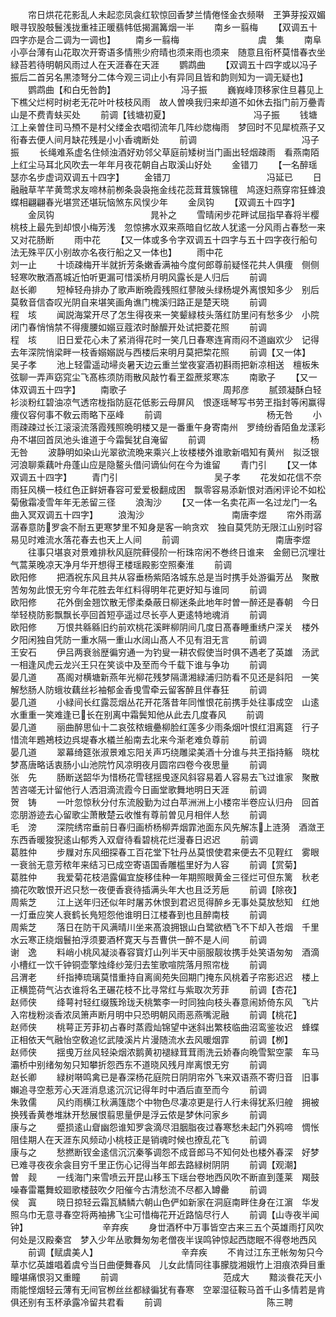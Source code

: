 <!-- { "loadSidebar": true } -->
　　帘日烘花花影乱人未起恋凤衾红软惊回香梦兰情倦怪金衣频啭　玊笋芽挼双媚眼寻钗股攲鬟浅拢重袿正暖翡帏低揭漏篝烟一半
　　南乡一翦梅
　　【双调五十四字亦是合二调为一调也】
　　南乡一翦梅　　　　　　　　　虞　集
　　南阜小亭台薄有山花取次开寄语多情熊少府晴也须来雨也须来　随意且衔杯莫惜春衣坐緑苔若待明朝风雨过人在天涯春在天涯
　　鹦鹉曲
　　【双调五十四字或以冯子振后二首另名黒漆弩分二体今观三词止小有异同且皆和韵则知为一调无疑也】
　　鹦鹉曲【和白旡咎韵】　　　　　　　　冯子振
　　巍峩峰顶移家住旦暮见上下樵父烂柯时树老无花叶叶枝枝风雨　故人曽唤我归来却道不如休去指门前万疉青山是不费青蚨买处
　　前调【钱塘初夏】　　　　　　　　　　冯子振
　　钱塘江上亲曽住司马槱不是村父缕金衣唱彻流年几阵纱牎梅雨　梦回时不见犀梳燕子又衔春去便人间月缺花残是小小香魂断处
　　前调　　　　　　　　　　　　冯子振
　　长绳难系虚名住倾浊酒好劝邻父草庭前矮树当门画出轻烟疎雨　看燕南陌上红尘马耳北风吹去一年年月夜花朝自占取溪山好处
　　金错刀
　　【一名醉瑶瑟亦名步虚词双调五十四字】
　　金错刀　　　　　　　　　　　冯延已
　　日融融草芊芊黄莺求友啼林前栁条袅袅拖金线花蕊茸茸簇锦氊　鸠逐妇燕穿帘狂蜂浪蝶相翩翩春光堪赏还堪玩恼煞东风悮少年
　　金凤钩
　　【双调五十四字】
　　金凤钩　　　　　　　　　　　晁补之
　　雪晴闲步花畔试屈指早春将半樱桃枝上最先到却恨小梅芳浅　忽惊拂水双来燕暗自忆故人犹逺一分风雨占春愁一来又对花肠断
　　雨中花
　　【又一体或多令字双调五十四字与五十四字夜行船句法无殊平仄小别故亦名夜行船之又一体也】
　　雨中花　　　　　　　　　　　刘一止
　　十顷疎梅开半就折芳条嫩香满袖今度何郎尊前疑怪花共人俱痩　侧侧轻寒吹散酒髙城近怕听更漏可惜溪桥月明风露长是人归后
　　前调　　　　　　　　　　　　赵长卿
　　短棹轻舟排办了歌声断晩霞残照红蓼陂头绿杨堤外离恨知多少　别后莫敎音信杳叹光阴自来堪笑画角谯门槐溪归路正是楚天晓
　　前调　　　　　　　　　　　　程　垓
　　闻説海棠开尽了怎生得夜来一笑颦緑枝头落红防里问有愁多少　小院闭门春悄悄禁不得痩腰如嫋豆蔻浓时酴醿开处试把菱花照
　　前调　　　　　　　　　　　　程　垓
　　旧日爱花心未了紧消得花时一笑几日春寒连宵雨闷不道幽欢少　记得去年深院悄梁畔一枝香嫋嫋説与西楼后来明月莫把棃花照
　　前调【又一体】　　　　　　　　　　吴子孝
　　池上轻雷遥动埽炎暑天边云重兰堂夜宴酒初斟雨把新凉相送　檀板朱弦聊一弄声窈窕尘飞髙栋须防雨散风敲竹看玊盌蔗浆寒冻
　　南歌子
　　【又一体双调五十四字】
　　南歌子　　　　　　　　　　　周邦彦
　　腻颈凝酥白轻衫淡粉红碧油凉气透帘栊指防庭花低影云母屏风　恨逐瑶琴写书劳玊指封等闲赢得痩仪容何事不敎云雨略下巫峰
　　前调　　　　　　　　　　　　杨无咎
　　小雨疎疎过长江滚滚流落霞残照晩明楼又是一番重午身寄南州　罗绮纷香陌鱼龙漾彩舟不堪回首凤池头谁道于今霜鬓犹自淹留
　　前调　　　　　　　　　　　　杨无咎
　　波静明如染山光翠欲流晩来乘兴上妆楼楼外谁歌新唱知有黄州　拟泛银河浪聊乘藕叶舟蓬山应是隐鳌头借问谪仙何在今为谁留
　　青门引
　　【又一体双调五十四字】
　　青门引　　　　　　　　　　　吴子孝
　　花发如花信不奈雨狂风横一枝红色正鲜妍春容可爱爱极翻成困　飘零容易添新恨对酒闲评论不如松菊傲霜凌雪年年无恙留三径
　　浪淘沙
　　【又一体一名卖花声一名过龙门一名曲入冥双调五十四字】
　　浪淘沙　　　　　　　　　　南唐李煜
　　帘外雨潺潺春意防罗衾不耐五更寒梦里不知身是客一晌贪欢　独自莫凭防无限江山别时容易见时难流水落花春去也天上人间
　　前调　　　　　　　　　　　南唐李煜
　　往事只堪哀对景难排秋风庭院藓侵阶一桁珠帘闲不巻终日谁来　金劒已沉埋壮气蒿莱晚凉天净月华开想得玊楼瑶殿影空照秦淮
　　前调　　　　　　　　　　　　欧阳修
　　把酒祝东风且共从容垂杨紫陌洛城东总是当时携手处游徧芳丛　聚散苦匆匆此恨无穷今年花胜去年红料得明年花更好知与谁同
　　前调　　　　　　　　　　　　欧阳修
　　花外倒金翘饮散无憀柔桑蔽日柳迷条此地年时曽一醉还是春朝　今日举轻桡防影飘飘长亭回首短亭遥过尽长亭人更逺特地魂消
　　前调　　　　　　　　　　　　欧阳修
　　万恨共緜緜旧约前欢桃花溪畔柳阴间几度日髙春睡重绣户深关　楼外夕阳闲独自凭防一重水隔一重山水阔山髙人不见有泪无言
　　前调　　　　　　　　　　　　王安石
　　伊吕两衰翁歴徧穷通一为钓叟一耕农假使当时俱不遇老了英雄　汤武一相逢风虎云龙兴王只在笑谈中及至而今千载下谁与争功
　　前调　　　　　　　　　　　　晏几道
　　髙阁对横塘新燕年光柳花残梦隔潇湘緑浦归防看不见还是斜阳　一笑解愁肠人防蛾妆藕丝衫袖郁金香曵雪牵云留客醉且伴春狂
　　前调　　　　　　　　　　　　晏几道
　　小緑间长红露蕊烟丛花开花落昔年同惟恨花前携手处往事成空　山逺水重重一笑难逢已长在别离中霜鬓知他从此去几度春风
　　前调　　　　　　　　　　　　晏几道
　　丽曲醉思仙十二哀弦秾蛾疉柳脸红莲多少雨条烟叶恨红泪离筵　行子惜流年鶗鴂枝边呉堤春水檥兰船南去北来今渐老难负尊前
　　前调　　　　　　　　　　　　晏几道
　　翠幕绮筵张淑景难忘阳关声巧绕雕梁美酒十分谁与共玊指持觞　晓枕梦髙唐略话衷肠小山池院竹风凉明夜月圆帘四卷今夜思量
　　前调　　　　　　　　　　　　张　先
　　肠断送韶华为惜杨花雪毬揺曵逐风斜容易着人容易去飞过谁家　聚散苦咨嗟无计留他行人洒泪滴流霞今日画堂歌舞地明日天涯
　　前调　　　　　　　　　　　　贺　铸
　　一叶忽惊秋分付东流殷勤为过白苹洲洲上小楼帘半卷应认归舟　回首恋朋游迹去心留歌尘萧散楚云收惟有尊前曽见月相伴人愁
　　前调　　　　　　　　　　　　毛　滂
　　深院绣帘垂前日春归画桥杨柳弄烟霏池面东风先解冻上涟漪　酒潋玊东西香暖狻猊逺山郁秀入双睂待看碧桃花烂漫春日迟迟
　　前调　　　　　　　　　　　　葛胜仲
　　步屧对东风细探春工百花堂下牡丹丛莫恨使君来便去不见鞓红　雾眼一衰翁无意芳秾年来结习已成空寄语国香雕槛里好为人容
　　前调【赏菊】　　　　　　　　　　葛胜仲
　　我爱菊花枝浥露偏宜旋移佳种一年期照眼黄金三径烂可但东篱　秋老摘花吹敢恨开迟只愁一夜便香衰待插满头年大也且泛芳巵
　　前调【除夜】　　　　　　　　　　周紫芝
　　江上送年归还似年时屠苏休恨到君迟觅得醉乡无事处莫放愁知　红灺一灯垂应笑人衰鹤长鳬短怨他谁明日江楼春到也且醉南枝
　　前调　　　　　　　　　　　　周紫芝
　　落日在防干风满晴川坐来髙浪拥银山白鹭欲栖飞不下却入苍烟　千里水云寒正绕烟鬟拍浮须要酒杯寛天与吾曹供一醉不是人间
　　前调　　　　　　　　　　　　谢　逸
　　料峭小桃风凝淡春容寳灯山列半天中丽服靓妆携手处笑语匆匆　酒滴小槽红一饮千钟铜壶擎烛绛纱笼归去笙歌喧院落月照帘栊
　　前调　　　　　　　　　　　　吕渭老
　　纤指捧琉璃莫惜重持自离阆苑失回期门掩东风桃着子帘影迟迟　楼上正横箆荷气沾衣谁将名玊碾花枝不比寻常红与紫取次芳菲
　　前调【杏花】　　　　　　　　　　赵师侠
　　绛萼衬轻红缀簇玲珑夭桃繁李一时同独向枝头春意闹娇倚东风　飞片入帘栊粉淡香浓凤箫声断月明中只恐明朝风雨恶燕嘴泥融
　　前调【桃花】　　　　　　　　　　赵师侠
　　桃萼正芳菲初占春时蒸霞灿锦望中迷斜出繁枝临曲沼鸾鉴妆迟　蜂蝶正相依天气融怡空敎追忆武陵溪片片漫随流水去风暖烟霏
　　前调【栁】　　　　　　　　　　　赵师侠
　　揺曵万丝风轻染烟浓鹅黄初褪緑茸茸雨洗云娇春向晩雪絮空蒙　车马灞桥中别绪匆匆只知攀折怨西东不道晓风残月岸离恨无穷
　　前调　　　　　　　　　　　　赵长卿
　　緑树啭鸣禽已是春深杨花庭院日阴阴帘外飞来双语燕不寄归音　旧事嬾追寻空惹芳心天涯消息逺沉沉记得年时中酒后直至而今
　　前调　　　　　　　　　　　　朱敦儒
　　风约雨横江秋满篷牎个中物色尽凄凉更是行人行未得犹系归艎　拥被换残香黄巻堆牀开愁展恨翦思量伊是浮云侬是梦休问家乡
　　前调　　　　　　　　　　　　康与之
　　蹙损逺山睂幽怨谁知罗衾滴尽泪胭脂夜过春寒愁未起门外鸦啼　惆怅阻佳期人在天涯东风频动小桃枝正是销魂时候也撩乱花飞
　　前调　　　　　　　　　　　　康与之
　　愁撚断钗金逺信沉沉秦筝调怨不成音郎马不知何处也楼外春深　好梦已难寻夜夜余衾目穷千里正伤心记得当年郎去路緑树阴阴
　　前调【观潮】　　　　　　　　　　曽　觌
　　一线海门来雪喷云开昆山移玉下瑶台卷地西风吹不断直到蓬莱　羯鼓噪春雷鼍舞蛟廻歌楼鼓吹夕阳催今古清愁流不尽都入罇罍
　　前调　　　　　　　　　　　　侯　寘
　　晓日掠轻云霜瓦鳞鳞六朝山色俨如新家在洞庭南畔住身在江濵　华发照乌巾无意寻春空将两袖拂飞尘可惜梅花开近路恼尽行人
　　前调【山寺夜半闻钟】　　　　　　　　　辛弃疾
　　身丗酒杯中万事皆空古来三五个英雄雨打风吹何处是汉殿秦宫　梦入少年丛歌舞匆匆老僧夜半误鸣钟惊起西牎眠不得卷地西风
　　前调【赋虞美人】　　　　　　　　　　辛弃疾
　　不肯过江东玊帐匆匆只今草朩忆英雄唱着虞兮当日曲便舞春风　儿女此情同往事朦胧湘娥竹上泪痕浓舜目重瞳堪痛恨羽又重瞳
　　前调　　　　　　　　　　　　范成大
　　黯淡飬花天小雨能悭烟轻云薄有无间官栁丝丝都緑徧犹有春寒　空翠湿征鞍马首千山多情若是肯俱还别有玉杯承露冷留共君看
　　前调　　　　　　　　　　　　陈三聘
